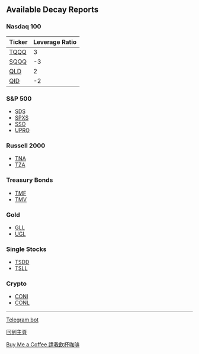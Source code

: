 ## Available Decay Reports

### Nasdaq 100

| Ticker          | Leverage Ratio |
| --------------- | -------------- |
| [TQQQ](TQQQ.md) | 3              |
| [SQQQ](SQQQ.md) | -3             |
| [QLD](QLD.md)   | 2              |
| [QID](QID.md)   | -2             |


### S&P 500

- [SDS](SDS.md)
- [SPXS](SPXS.md)
- [SSO](SSO.md)
- [UPRO](UPRO.md)

### Russell 2000

- [TNA](TNA.md)
- [TZA](TZA.md)

### Treasury Bonds

- [TMF](TMF.md)
- [TMV](TMV.md)

### Gold

- [GLL](GLL.md)
- [UGL](UGL.md)

### Single Stocks

- [TSDD](TSDD.md)
- [TSLL](TSLL.md)

### Crypto

- [CONI](CONI.md)
- [CONL](CONL.md)

***

[Telegram bot](https://t.me/LeveragedETF_bot)

[回到主頁](https://outliersecon.github.io/Outliers-Investment/)

[Buy Me a Coffee 請我飲杯咖啡](https://buymeacoffee.com/outliersecon)
